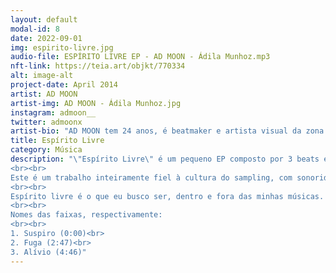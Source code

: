 ```yaml
---
layout: default
modal-id: 8
date: 2022-09-01
img: espirito-livre.jpg
audio-file: ESPÍRITO LIVRE EP - AD MOON - Ádila Munhoz.mp3
nft-link: https://teia.art/objkt/770334
alt: image-alt
project-date: April 2014
artist: AD MOON
artist-img: AD MOON - Ádila Munhoz.jpg
instagram: admoon__
twitter: admoonx
artist-bio: "AD MOON tem 24 anos, é beatmaker e artista visual da zona noroeste de Belo Horizonte. Atua na cena dos beats há 3 anos e produz artes visuais há 8. Cursou Artes Plásticas na Escola Guignard por dois anos, porém atualmente vêm se dedicando majoritariamente à música. AD produz beats desde 2019 e já lançou 2 EPs solos, além de possuir colaborações com outros artistas. Atualmente vem apostando também em criar beats NFTs."
title: Espírito Livre
category: Música
description: "\"Espírito Livre\" é um pequeno EP composto por 3 beats experimentais de chillhop.
<br><br>
Este é um trabalho inteiramente fiel à cultura do sampling, com sonoridades calmas, como o rhodes e o sax, que contrastam com baterias marcantes de boombap.
<br><br>
Espírito livre é o que eu busco ser, dentro e fora das minhas músicas. Busco expressar de forma abstrata tudo o que meu coração sente e toda a vivência que já carrego nessa existência. Ao mesmo tempo, busco proporcionar uma sensação de refúgio e tranquilidade com a escolha dos timbres, contribuindo assim, para o encontro de uma liberdade interna sempre que o som estiver tocando. Para mim, ser livre é um estado de espírito, e a música tem uma grande missão nisso, tanto para quem faz quanto para quem apenas escuta. Para os amantes da cultura Hip Hop, como eu, os beats são responsáveis por trazer sensações únicas de liberdade e ao mesmo tempo de pertencimento. Isso é o suficiente para transformar vidas para sempre.
<br><br>
Nomes das faixas, respectivamente:
<br><br>
1. Suspiro (0:00)<br>
2. Fuga (2:47)<br>
3. Alívio (4:46)" 
---
```

